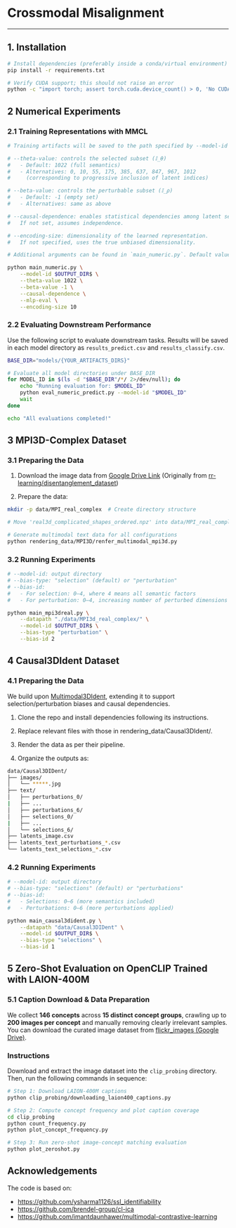 # Crossmodal Misalignment


---

## 1. Installation

```bash
# Install dependencies (preferably inside a conda/virtual environment)
pip install -r requirements.txt

# Verify CUDA support; this should not raise an error
python -c "import torch; assert torch.cuda.device_count() > 0, 'No CUDA support detected'"
```

## 2 Numerical Experiments

### 2.1 Training Representations with MMCL
```bash
# Training artifacts will be saved to the path specified by --model-id

# --theta-value: controls the selected subset (𝕀_θ)
#   - Default: 1022 (full semantics)
#   - Alternatives: 0, 10, 55, 175, 385, 637, 847, 967, 1012 
#     (corresponding to progressive inclusion of latent indices)

# --beta-value: controls the perturbable subset (𝕀_ρ)
#   - Default: -1 (empty set)
#   - Alternatives: same as above

# --causal-dependence: enables statistical dependencies among latent semantics.
#   If not set, assumes independence.

# --encoding-size: dimensionality of the learned representation.
#   If not specified, uses the true unbiased dimensionality.

# Additional arguments can be found in `main_numeric.py`. Default values were used in our experiments.

python main_numeric.py \
    --model-id $OUTPUT_DIR$ \
    --theta-value 1022 \
    --beta-value -1 \
    --causal-dependence \
    --mlp-eval \
    --encoding-size 10
```

### 2.2 Evaluating Downstream Performance

Use the following script to evaluate downstream tasks. Results will be saved in each model directory as ```results_predict.csv``` and ```results_classify.csv```.
```bash
BASE_DIR="models/{YOUR_ARTIFACTS_DIRS}"

# Evaluate all model directories under BASE_DIR
for MODEL_ID in $(ls -d "$BASE_DIR"/*/ 2>/dev/null); do
    echo "Running evaluation for: $MODEL_ID"
    python eval_numeric_predict.py --model-id "$MODEL_ID"
    wait
done

echo "All evaluations completed!"
```

## 3 MPI3D-Complex Dataset
### 3.1 Preparing the Data 

1. Download the image data from [Google Drive Link](https://drive.google.com/file/d/1Tp8eTdHxgUMtsZv5uAoYAbJR1BOa_OQm/view?usp=sharing)
(Originally from [rr-learning/disentanglement_dataset](https://github.com/rr-learning/disentanglement_dataset))

2. Prepare the data:
```bash
mkdir -p data/MPI_real_complex  # Create directory structure

# Move 'real3d_complicated_shapes_ordered.npz' into data/MPI_real_complex

# Generate multimodal text data for all configurations
python rendering_data/MPI3D/renfer_multimodal_mpi3d.py
```

### 3.2 Running Experiments

```bash
# --model-id: output directory
# --bias-type: "selection" (default) or "perturbation"
# --bias-id:
#   - For selection: 0–4, where 4 means all semantic factors
#   - For perturbation: 0–4, increasing number of perturbed dimensions

python main_mpi3dreal.py \
    --datapath "./data/MPI3d_real_complex/" \
    --model-id $OUTPUT_DIR$ \
    --bias-type "perturbation" \
    --bias-id 2
```

## 4 Causal3DIdent Dataset
### 4.1 Preparing the Data 
We build upon [Multimodal3DIdent](https://github.com/imantdaunhawer/Multimodal3DIdent), extending it to support selection/perturbation biases and causal dependencies.

1. Clone the repo and install dependencies following its instructions.

2. Replace relevant files with those in rendering_data/Causal3DIdent/.

3. Render the data as per their pipeline.

4. Organize the outputs as:

```bash
data/Causal3DIDent/
├── images/
│   └── *****.jpg
├── text/
│   ├── perturbations_0/
|   ├── ...
│   ├── perturbations_6/
│   ├── selections_0/
|   ├── ...
│   └── selections_6/
├── latents_image.csv
├── latents_text_perturbations_*.csv
└── latents_text_selections_*.csv
```

### 4.2 Running Experiments

```bash
# --model-id: output directory
# --bias-type: "selections" (default) or "perturbations"
# --bias-id:
#   - Selections: 0–6 (more semantics included)
#   - Perturbations: 0–6 (more perturbations applied)

python main_causal3dident.py \
    --datapath "data/Causal3DIDent" \
    --model-id $OUTPUT_DIR$ \
    --bias-type "selections" \
    --bias-id 1
```

## 5 Zero-Shot Evaluation on OpenCLIP Trained with LAION-400M

### 5.1 Caption Download & Data Preparation

We collect **146 concepts** across **15 distinct concept groups**, crawling up to **200 images per concept** and manually removing clearly irrelevant samples.  
You can download the curated image dataset from [flickr_images (Google Drive)](https://drive.google.com/file/d/1qZedmuAt9GfRsmkVNzyEqrqomQWV9GGE/view?usp=sharing).

### Instructions

Download and extract the image dataset into the `clip_probing` directory. Then, run the following commands in sequence:

```bash
# Step 1: Download LAION-400M captions
python clip_probing/downloading_laion400_captions.py

# Step 2: Compute concept frequency and plot caption coverage
cd clip_probing
python count_frequency.py
python plot_concept_frequency.py

# Step 3: Run zero-shot image-concept matching evaluation
python plot_zeroshot.py
```


## Acknowledgements

The code is based on:
- https://github.com/ysharma1126/ssl_identifiability
- https://github.com/brendel-group/cl-ica
- https://github.com/imantdaunhawer/multimodal-contrastive-learning